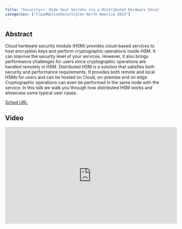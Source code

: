 ```yaml
---
title: "Security++: Hide Your Secrets via a Distributed Hardware Security Module - Iris Ding & Malini Bhandaru, Intel"
categories: ["CloudNativeSecurityCon North America 2023"]
---
```


## Abstract

Cloud hardware security module (HSM) provides cloud-based services to host encryption keys and perform cryptographic operations inside HSM. It can improve the security level of your services. However, it also brings performance challenges for users since cryptographic operations are handled remotely in HSM. Distributed HSM is a solution that satisfies both security and performance requirements. It provides both remote and local HSMs for users and can be hosted on Cloud, on-premise and on edge. Cryptographic operations can even be performed in the same node with the service. In this talk we walk you through how distributed HSM works and showcase some typical user cases.

[Sched URL](https://cloudnativesecurityconna23.sched.com/event/330897d6f522e75b6ec990d665937ea4)

## Video

<iframe width='560' height='315' src='https://www.youtube.com/embed/NEyRy8QcEYw' frameborder='0' allow='accelerometer; autoplay; encrypted-media; gyroscope; picture-in-picture' allowfullscreen></iframe>
